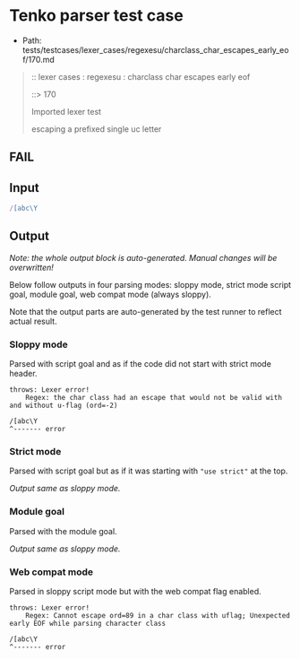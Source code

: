 # Tenko parser test case

- Path: tests/testcases/lexer_cases/regexesu/charclass_char_escapes_early_eof/170.md

> :: lexer cases : regexesu : charclass char escapes early eof
>
> ::> 170
>
> Imported lexer test
>
> escaping a prefixed single uc letter

## FAIL

## Input

`````js
/[abc\Y
`````

## Output

_Note: the whole output block is auto-generated. Manual changes will be overwritten!_

Below follow outputs in four parsing modes: sloppy mode, strict mode script goal, module goal, web compat mode (always sloppy).

Note that the output parts are auto-generated by the test runner to reflect actual result.

### Sloppy mode

Parsed with script goal and as if the code did not start with strict mode header.

`````
throws: Lexer error!
    Regex: the char class had an escape that would not be valid with and without u-flag (ord=-2)

/[abc\Y
^------- error
`````

### Strict mode

Parsed with script goal but as if it was starting with `"use strict"` at the top.

_Output same as sloppy mode._

### Module goal

Parsed with the module goal.

_Output same as sloppy mode._

### Web compat mode

Parsed in sloppy script mode but with the web compat flag enabled.

`````
throws: Lexer error!
    Regex: Cannot escape ord=89 in a char class with uflag; Unexpected early EOF while parsing character class

/[abc\Y
^------- error
`````

